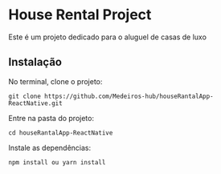 # House Rental Project

Este é um projeto dedicado para o aluguel de casas de luxo

## Instalação

No terminal, clone o projeto: 

```git
git clone https://github.com/Medeiros-hub/houseRantalApp-ReactNative.git
```
Entre na pasta do projeto: 

```git
cd houseRantalApp-ReactNative
```

Instale as dependências: 

```git
npm install ou yarn install
```
